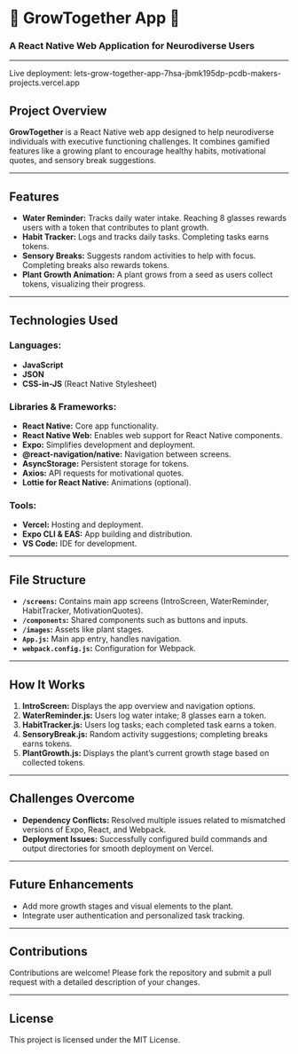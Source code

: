 # 🌱 **GrowTogether App** 🌱

### A React Native Web Application for Neurodiverse Users

---

Live deployment: lets-grow-together-app-7hsa-jbmk195dp-pcdb-makers-projects.vercel.app


## **Project Overview**

**GrowTogether** is a React Native web app designed to help neurodiverse individuals with executive functioning challenges. It combines gamified features like a growing plant to encourage healthy habits, motivational quotes, and sensory break suggestions.

---

## **Features**

- **Water Reminder:** Tracks daily water intake. Reaching 8 glasses rewards users with a token that contributes to plant growth.
- **Habit Tracker:** Logs and tracks daily tasks. Completing tasks earns tokens.
- **Sensory Breaks:** Suggests random activities to help with focus. Completing breaks also rewards tokens.
- **Plant Growth Animation:** A plant grows from a seed as users collect tokens, visualizing their progress.

---

## **Technologies Used**

### **Languages:**
- **JavaScript**
- **JSON**
- **CSS-in-JS** (React Native Stylesheet)

### **Libraries & Frameworks:**
- **React Native:** Core app functionality.
- **React Native Web:** Enables web support for React Native components.
- **Expo:** Simplifies development and deployment.
- **@react-navigation/native:** Navigation between screens.
- **AsyncStorage:** Persistent storage for tokens.
- **Axios:** API requests for motivational quotes.
- **Lottie for React Native:** Animations (optional).

### **Tools:**
- **Vercel:** Hosting and deployment.
- **Expo CLI & EAS:** App building and distribution.
- **VS Code:** IDE for development.

---

## **File Structure**

- **`/screens`:** Contains main app screens (IntroScreen, WaterReminder, HabitTracker, MotivationQuotes).
- **`/components`:** Shared components such as buttons and inputs.
- **`/images`:** Assets like plant stages.
- **`App.js`:** Main app entry, handles navigation.
- **`webpack.config.js`:** Configuration for Webpack.

---

## **How It Works**

1. **IntroScreen:** Displays the app overview and navigation options.
2. **WaterReminder.js:** Users log water intake; 8 glasses earn a token.
3. **HabitTracker.js:** Users log tasks; each completed task earns a token.
4. **SensoryBreak.js:** Random activity suggestions; completing breaks earns tokens.
5. **PlantGrowth.js:** Displays the plant’s current growth stage based on collected tokens.

---

## **Challenges Overcome**

- **Dependency Conflicts:** Resolved multiple issues related to mismatched versions of Expo, React, and Webpack.
- **Deployment Issues:** Successfully configured build commands and output directories for smooth deployment on Vercel.

---

## **Future Enhancements**

- Add more growth stages and visual elements to the plant.
- Integrate user authentication and personalized task tracking.

---

## **Contributions**

Contributions are welcome! Please fork the repository and submit a pull request with a detailed description of your changes.

---

## **License**

This project is licensed under the MIT License.


